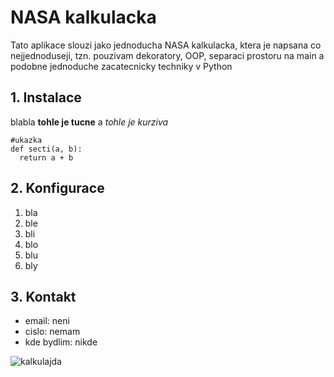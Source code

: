 # NASA kalkulacka
Tato aplikace slouzi jako jednoducha NASA kalkulacka, ktera je napsana co nejjednoduseji, tzn. pouzivam dekoratory, OOP, separaci prostoru na main a podobne jednoduche zacatecnicky techniky v Python

## 1. Instalace
blabla **tohle je tucne** a *tohle je kurziva*
```
#ukazka
def secti(a, b):
  return a + b
```

## 2. Konfigurace
1. bla
2. ble
3. bli
4. blo
5. blu
6. bly

## 3. Kontakt
* email: neni
* cislo: nemam
* kde bydlim: nikde

<img src="https://cdn.alza.cz/ImgW.ashx?fd=f5&cd=QS771y5" alt="kalkulajda">
